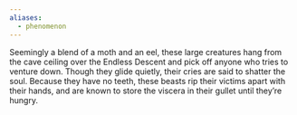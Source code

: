 ```yaml
---
aliases:
  - phenomenon
---
```

Seemingly a blend of a moth and an eel, these large creatures hang from the cave ceiling over the Endless Descent and pick off anyone who tries to venture down. Though they glide quietly, their cries are said to shatter the soul. Because they have no teeth, these beasts rip their victims apart with their hands, and are known to store the viscera in their gullet until
they’re hungry.